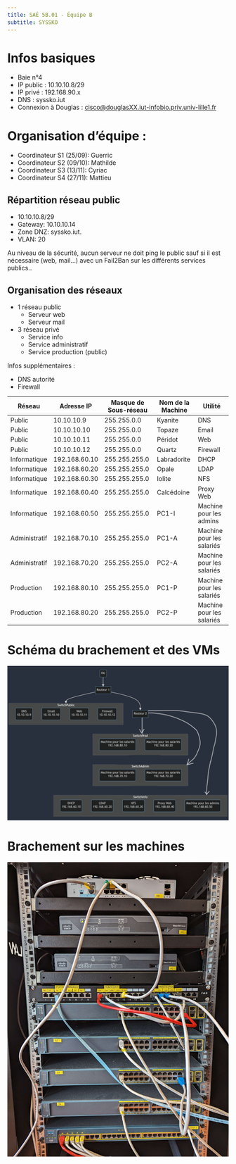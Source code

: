 ```yaml
---
title: SAÉ 5B.01 - Équipe B
subtitle: SYSSKO
---
```


# Infos basiques
- Baie n°4
- IP public : 10.10.10.8/29
- IP privé : 192.168.90.x
- DNS : syssko.iut
- Connexion à Douglas : cisco@douglasXX.iut-infobio.priv.univ-lille1.fr

# Organisation d’équipe :
 - Coordinateur S1 (25/09): Guerric
 - Coordinateur S2 (09/10): Mathilde
 - Coordinateur S3 (13/11): Cyriac
 - Coordinateur S4 (27/11): Mattieu


## Répartition réseau public
- 10.10.10.8/29
- Gateway: 10.10.10.14
- Zone DNZ: syssko.iut.
- VLAN: 20


Au niveau de la sécurité, aucun serveur ne doit ping le public sauf si il est nécessaire (web, mail…) avec un Fail2Ban sur les différents services publics..

## Organisation des réseaux 
 - 1 réseau public
   - Serveur web
   - Serveur mail
 - 3 réseau privé
   - Service info
   - Service administratif
   - Service production (public)

Infos supplémentaires : 
 - DNS autorité
 - Firewall


| Réseau            | Adresse IP        | Masque de Sous-réseau | Nom de la Machine  | Utilité                   |
|-------------------|-------------------|-----------------------|--------------------|---------------------------|
| Public            | 10.10.10.9        | 255.255.0.0           | Kyanite            | DNS                       |
| Public            | 10.10.10.10       | 255.255.0.0           | Topaze             | Email                     |
| Public            | 10.10.10.11       | 255.255.0.0           | Péridot            | Web                       |
| Public            | 10.10.10.12       | 255.255.0.0           | Quartz             | Firewall                  |
| Informatique      | 192.168.60.10     | 255.255.255.0         | Labradorite        | DHCP                      |
| Informatique      | 192.168.60.20     | 255.255.255.0         | Opale              | LDAP                      |
| Informatique      | 192.168.60.30     | 255.255.255.0         | Iolite             | NFS                       |
| Informatique      | 192.168.60.40     | 255.255.255.0         | Calcédoine         | Proxy Web                 |
| Informatique      | 192.168.60.50     | 255.255.255.0         | PC1-I              | Machine pour les admins   |
| Administratif     | 192.168.70.10     | 255.255.255.0         | PC1-A              | Machine pour les salariés |
| Administratif     | 192.168.70.20     | 255.255.255.0         | PC2-A              | Machine pour les salariés |
| Production        | 192.168.80.10     | 255.255.255.0         | PC1-P              | Machine pour les salariés |
| Production        | 192.168.80.20     | 255.255.255.0         | PC2-P              | Machine pour les salariés |

# Schéma du brachement et des VMs
![image](doc/images/diagram-reseau.png)

# Brachement sur les machines
![image-machine](doc/images/cablage_machine.jpg)